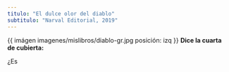 ```yaml
---
titulo: "El dulce olor del diablo"
subtitulo: "Narval Editorial, 2019"
---
```

{{ imágen imagenes/mislibros/diablo-gr.jpg posición: izq }}
**Dice la cuarta de cubierta:**

¿Es 

